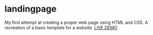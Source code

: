 # landingpage
My first attempt at creating a proper web page using HTML and CSS. A recreation of a basic template for a website.
[LIVE DEMO](https://rmxl.github.io/landingpage/)
